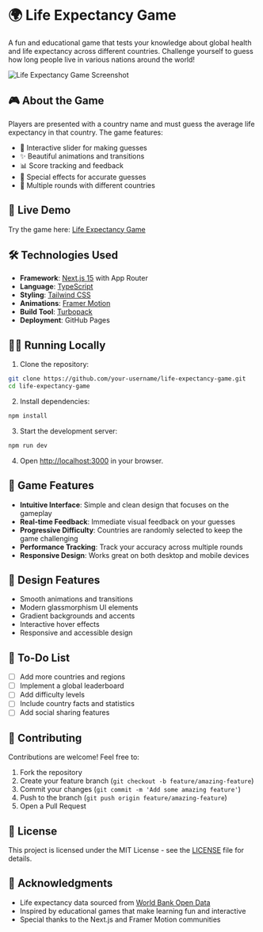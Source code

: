 # 🌍 Life Expectancy Game

A fun and educational game that tests your knowledge about global health and life expectancy across different countries. Challenge yourself to guess how long people live in various nations around the world!

![Life Expectancy Game Screenshot](<img width="530" alt="Screenshot 2025-05-21 203849" src="https://github.com/user-attachments/assets/59d15390-2cb9-430d-9aac-b56b8d870ebd" />
)

## 🎮 About the Game

Players are presented with a country name and must guess the average life expectancy in that country. The game features:

- 🎯 Interactive slider for making guesses
- ✨ Beautiful animations and transitions
- 📊 Score tracking and feedback
- 🌟 Special effects for accurate guesses
- 🔄 Multiple rounds with different countries

## 🚀 Live Demo

Try the game here: [Life Expectancy Game](https://polka-dotcom.github.io/life-expectancy-game)

## 🛠️ Technologies Used

- **Framework**: [Next.js 15](https://nextjs.org/) with App Router
- **Language**: [TypeScript](https://www.typescriptlang.org/)
- **Styling**: [Tailwind CSS](https://tailwindcss.com/)
- **Animations**: [Framer Motion](https://www.framer.com/motion/)
- **Build Tool**: [Turbopack](https://turbo.build/pack)
- **Deployment**: GitHub Pages

## 🏃‍♂️ Running Locally

1. Clone the repository:
```bash
git clone https://github.com/your-username/life-expectancy-game.git
cd life-expectancy-game
```

2. Install dependencies:
```bash
npm install
```

3. Start the development server:
```bash
npm run dev
```

4. Open [http://localhost:3000](http://localhost:3000) in your browser.

## 🎯 Game Features

- **Intuitive Interface**: Simple and clean design that focuses on the gameplay
- **Real-time Feedback**: Immediate visual feedback on your guesses
- **Progressive Difficulty**: Countries are randomly selected to keep the game challenging
- **Performance Tracking**: Track your accuracy across multiple rounds
- **Responsive Design**: Works great on both desktop and mobile devices

## 🎨 Design Features

- Smooth animations and transitions
- Modern glassmorphism UI elements
- Gradient backgrounds and accents
- Interactive hover effects
- Responsive and accessible design

## 📝 To-Do List

- [ ] Add more countries and regions
- [ ] Implement a global leaderboard
- [ ] Add difficulty levels
- [ ] Include country facts and statistics
- [ ] Add social sharing features

## 🤝 Contributing

Contributions are welcome! Feel free to:
1. Fork the repository
2. Create your feature branch (`git checkout -b feature/amazing-feature`)
3. Commit your changes (`git commit -m 'Add some amazing feature'`)
4. Push to the branch (`git push origin feature/amazing-feature`)
5. Open a Pull Request

## 📄 License

This project is licensed under the MIT License - see the [LICENSE](LICENSE) file for details.

## 🙏 Acknowledgments

- Life expectancy data sourced from [World Bank Open Data](https://data.worldbank.org/)
- Inspired by educational games that make learning fun and interactive
- Special thanks to the Next.js and Framer Motion communities
